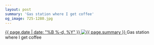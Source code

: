 ```yaml
---
layout: post
summary: 'Gas station where I get coffee'
og_image: 725-1280.jpg
---
```


<p>
 <time>
  <a href="/725">
   {{ page.date | date: "%B %-d, %Y" }}
  </a>
 </time>
 <a href="/725">
  <img alt="{{ page.summary }}" sizes="(min-width: 700px) 50vw, calc(100vw - 2rem)" src="{{ site.assets_url }}/725-640.jpg" srcset="{{ site.assets_url }}/725-320.jpg 320w, {{ site.assets_url }}/725-640.jpg 640w, {{ site.assets_url }}/725-960.jpg 960w, {{ site.assets_url }}/725-1280.jpg 1280w"/>
 </a>
 <span>
  Gas station where I get coffee
 </span>
</p>
